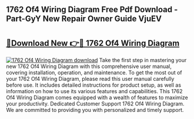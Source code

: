 ## 1762 Of4 Wiring Diagram Free Pdf Download - Part-GyY New Repair Owner Guide VjuEV

# <h2><a href="http://dfo2mpm.blite.top/?on=1762+Of4+Wiring+Diagram">🔗Download New 👉🔴 1762 Of4 Wiring Diagram</a></h2>

[![1762 Of4 Wiring Diagram download](https://i.imgur.com/lujVjoI.png)](http://dfo2mpm.blite.top/?on=1762+Of4+Wiring+Diagram)
Take the first step in mastering your new 1762 Of4 Wiring Diagram with this comprehensive user manual, covering installation, operation, and maintenance. To get the most out of your 1762 Of4 Wiring Diagram, please read this user manual carefully before use. It includes detailed instructions for product setup, as well as information on how to use its various features and capabilities. This 1762 Of4 Wiring Diagram comes equipped with a wealth of features to maximize your productivity. Dedicated Customer Support 1762 Of4 Wiring Diagram. We are committed to providing you with personalized and timely support.
